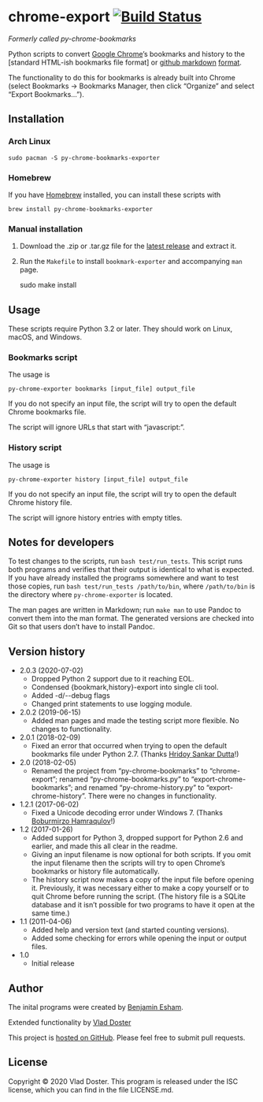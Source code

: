 # chrome-export [![Build Status](https://travis-ci.org/bdesham/chrome-export.svg?branch=master)](https://travis-ci.org/bdesham/chrome-export)

*Formerly called py-chrome-bookmarks*

Python scripts to convert [Google Chrome]’s bookmarks and history to the [standard HTML-ish bookmarks file format] or [github markdown] [format].

[Google Chrome]: http://www.google.com/chrome/
[format]: https://msdn.microsoft.com/en-us/library/aa753582(v=vs.85).aspx
[github markdown]: https://github.github.com/gfm/

The functionality to do this for bookmarks is already built into Chrome (select Bookmarks&nbsp;→ Bookmarks Manager, then click “Organize” and select “Export Bookmarks…”).

## Installation

### Arch Linux

    sudo pacman -S py-chrome-bookmarks-exporter

### Homebrew

If you have [Homebrew] installed, you can install these scripts with

    brew install py-chrome-bookmarks-exporter

[Homebrew]: https://brew.sh

### Manual installation

1. Download the .zip or .tar.gz file for the [latest release] and extract it.

2. Run the `Makefile` to install `bookmark-exporter` and accompanying `man` page.

    sudo make install


[latest release]: https://github.com/vladdoster/chrome-export/releases/latest

## Usage

These scripts require Python 3.2 or later. They should work on Linux, macOS, and Windows.

### Bookmarks script

The usage is

    py-chrome-exporter bookmarks [input_file] output_file

If you do not specify an input file, the script will try to open the default Chrome bookmarks file.

The script will ignore URLs that start with “javascript:”.

### History script

The usage is

    py-chrome-exporter history [input_file] output_file

If you do not specify an input file, the script will try to open the default Chrome history file.

The script will ignore history entries with empty titles.

## Notes for developers

To test changes to the scripts, run `bash test/run_tests`. This script runs both programs and verifies that their output is identical to what is expected. If you have already installed the programs somewhere and want to test those copies, run `bash test/run_tests /path/to/bin`, where `/path/to/bin` is the directory where `py-chrome-exporter` is located.

The man pages are written in Markdown; run `make man` to use Pandoc to convert them into the man format. The generated versions are checked into Git so that users don’t have to install Pandoc.

## Version history
* 2.0.3 (2020-07-02)
    - Dropped Python 2 support due to it reaching EOL. 
    - Condensed {bookmark,history}-export into single cli tool.
    - Added -d/--debug flags
    - Changed print statements to use logging module.
* 2.0.2 (2019-06-15)
    - Added man pages and made the testing script more flexible. No changes to functionality.
* 2.0.1 (2018-02-09)
    - Fixed an error that occurred when trying to open the default bookmarks file under Python 2.7. (Thanks [Hridoy Sankar Dutta](https://github.com/hridaydutta123)!)
* 2.0 (2018-02-05)
    - Renamed the project from “py-chrome-bookmarks” to “chrome-export”; renamed “py-chrome-bookmarks.py” to “export-chrome-bookmarks”; and renamed “py-chrome-history.py” to “export-chrome-history”. There were no changes in functionality.
* 1.2.1 (2017-06-02)
    - Fixed a Unicode decoding error under Windows 7. (Thanks [Boburmirzo Hamraqulov](https://github.com/bzimor)!)
* 1.2 (2017-01-26)
    - Added support for Python 3, dropped support for Python 2.6 and earlier, and made this all clear in the readme.
    - Giving an input filename is now optional for both scripts. If you omit the input filename then the scripts will try to open Chrome’s bookmarks or history file automatically.
    - The history script now makes a copy of the input file before opening it. Previously, it was necessary either to make a copy yourself or to quit Chrome before running the script. (The history file is a SQLite database and it isn’t possible for two programs to have it open at the same time.)
* 1.1 (2011-04-06)
    - Added help and version text (and started counting versions).
    - Added some checking for errors while opening the input or output files.
* 1.0
    - Initial release

## Author

The inital programs were created by [Benjamin Esham](https://esham.io).

Extended functionality by [Vlad Doster](http://vdoster.com)

This project is [hosted on GitHub](https://github.com/vladdoster/py-chrome-export). Please feel free to submit pull requests.

## License

Copyright © 2020 Vlad Doster. This program is released under the ISC license, which you can find in the file LICENSE.md.

